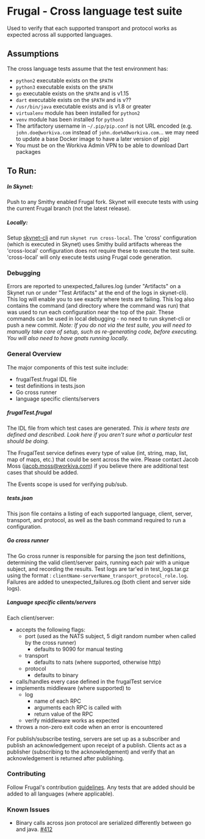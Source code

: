 # Frugal - Cross language test suite

Used to verify that each supported transport and protocol works as expected
across all supported languages.

## Assumptions

The cross language tests assume that the test environment has:
- `python2` executable exists on the `$PATH`
- `python3` executable exists on the `$PATH`
- `go` executable exists on the `$PATH` and is v1.15
- `dart` executable exists on the `$PATH` and is v??
- `/usr/bin/java` executable exists and is v1.8 or greater
- `virtualenv` module has been installed for `python2`
- `venv` module has been installed for `python3`
- The artifactory username in `~/.pip/pip.conf` is not URL encoded (e.g. `john.doe@workiva.com` instead of `john.doe%40workiva.com`... we may need to update a base Docker image to have a later version of pip)
- You must be on the Workiva Admin VPN to be able to download Dart packages

## To Run:
##### In Skynet:

Push to any Smithy enabled Frugal fork.  Skynet will execute tests with using
the current Frugal branch (not the latest release).

##### Locally:
Setup [skynet-cli](https://github.com/workiva/skynet-cli) and run `skynet run
cross-local`. The 'cross' configuration (which is executed in Skynet) uses
Smithy build artifacts whereas the 'cross-local' configuration does not
require these to execute the test suite.  'cross-local' will only execute
tests using Frugal code generation.

### Debugging
Errors are reported to unexpected_failures.log (under "Artifacts" on a Skynet
run or under "Test Artifacts" at the end of the logs in skynet-cli).  This log
will enable you to see exactly where tests are failing.  This log also contains
the command (and directory where the command was run) that was used to run each
configuration near the top of the pair. These commands can be used in local
debugging - no need to run skynet-cli or push a new commit.  _Note: If you do
 not via the test suite, you will need to manually take care of setup, such
 as re-generating code, before executing. You will also need to have gnats
 running locally._


### General Overview
The major components of this test suite include:
* frugalTest.frugal IDL file
* test definitions in tests.json
* Go cross runner
* language specific clients/servers

##### frugalTest.frugal
The IDL file from which test cases are generated.  _This is where tests are
defined and described. Look here if you aren't sure what a particular test
should be doing._

The FrugalTest service defines every type of value (int, string, map, list,
map of maps, etc.) that could be sent across the wire.  Please contact Jacob
Moss (jacob.moss@workiva.com) if you believe there are additional test cases
that should be added.

The Events scope is used for verifying pub/sub.

##### tests.json
This json file contains a listing of each supported language, client, server,
transport, and protocol, as well as the bash command required to run a
configuration.

##### Go cross runner
The Go cross runner is responsible for parsing the json test definitions,
determining the valid client/server pairs, running each pair with a unique
subject, and recording the results.  Test logs are tar'ed in test_logs.tar.gz
using the format : `clientName-serverName_transport_protocol_role.log`.
Failures are added to unexpected_failures.og (both client and server side logs).

##### Language specific clients/servers
Each client/server:

* accepts the following flags:
  * port (used as the NATS subject, 5 digit random number when called by the
  cross runner)
    * defaults to 9090 for manual testing
  * transport
    * defaults to nats (where supported, otherwise http)
  * protocol
    * defaults to binary
* calls/handles every case defined in the frugalTest service
* implements middleware (where supported) to
  * log
    * name of each RPC
    * arguments each RPC is called with
    * return value of the RPC
  * verify middleware works as expected
* throws a non-zero exit code when an error is encountered

For publish/subscribe testing, servers are set up as a subscriber and publish
an acknowledgement upon receipt of a publish.  Clients act as a publisher
(subscribing to the acknowledgement) and verify that an acknowledgement is
returned after publishing.

### Contributing
Follow Frugal's contribution [guidelines](https://github.com/Workiva/frugal/blob/master/CONTRIBUTING.md).
Any tests that are added should be added to all languages (where applicable).


### Known Issues

* 	Binary calls across json protocol are serialized differently between go
and java.  [#412](https://github.com/Workiva/frugal/issues/412)

